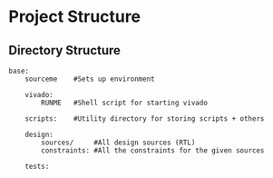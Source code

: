 # Project Structure


## Directory Structure

    base:
        sourceme    #Sets up environment
        
        vivado:
            RUNME   #Shell script for starting vivado

        scripts:    #Utility directory for storing scripts + others 
            
        design:
            sources/     #All design sources (RTL)
            constraints: #All the constraints for the given sources

        tests:


